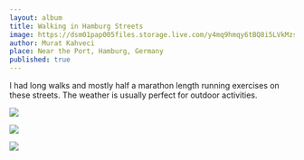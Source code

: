```yaml
---
layout: album
title: Walking in Hamburg Streets
image: https://dsm01pap005files.storage.live.com/y4mq9hmqy6tBQ8i5LVkMzsC83wyAlqvCk164T26BRbwzDSGfQzTft9oyx1reoiU4nK-sObdrYP5Lfie150BpyQsNwGSpHNP-ZTkBLjlieCFtij5CeJoteFVFCDxNTwZr4yxKNhryU_OLb9Wat1f8wXtbnfcVgHiFrpomcvtfZSbn4CrPLjA87adVFqGdtaNk0aQ?width=1200&height=900&cropmode=none
author: Murat Kahveci
place: Near the Port, Hamburg, Germany
published: true
---
```

I had long walks and mostly half a marathon length running exercises on these streets. The weather is usually perfect for outdoor activities.

![](https://dsm01pap005files.storage.live.com/y4mD0lKLtQBMr7I5nT2lhefqLKcz9ZRZW4mX5JTSeCyf2olcxRNj7emLjmy8TvSgFrIB6ersI5AhLoZdigdBrWuTlQM2o8QqpBJNtpHojVbB1Iyrn_oJvAm0_KzhRpO0qHHMuiKr0q81YUEs3s6z72da2RP85ZFgEceY9bkAdMHl5oJRy3NNjL_5pF6N_EpJogV?width=1200&height=900&cropmode=none)

![](https://dsm01pap005files.storage.live.com/y4m_HexBLja9yFmsevQgF4dYOT3O-ZxzsI0X4sbpWr2v1UftH2ZmmmDc5YkHBeExg6bOlqha95UsbKBLMu2n4lcLmHh22nlDs3q4fi08pfW5T2braN6wQAulxs6ahwMZM0f4mK2f-9kHI4vOZjBK7ycrecFV0PxaHZOdPwtemNGt_jSwprdKEXgSxRY4nybZfrk?width=1200&height=900&cropmode=none)

![](https://dsm01pap005files.storage.live.com/y4mjSV9df5LgSNw1g51_qezqOeFTruyfTrw0nVKoilVu1l-7YqPbOBDZ_NAslB3iT_tPlJX82k81lB5v-v7zMJluC6eVX61FvB3EAEjSEA1TtOaB_2Sod5NI2_A-weaLAYbhZAXU6udv6L0ovkQtQ5lENQxU13t0VC5Mzk6vokBG07RiwS8e9Fyul0chFjv7OFM?width=1200&height=900&cropmode=none)